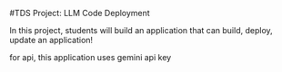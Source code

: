 #TDS Project: LLM Code Deployment

In this project, students will build an application that can build, deploy, update an application!

for api, this application uses gemini api key
